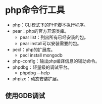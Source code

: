 # php命令行工具

- php：CLI模式下的PHP脚本执行程序。
- pear：php的官方开源类库。
    - pear list：列出所有已经安装的包。
    - pear install可以安装需要的包。
- pecl：php的扩展库。
    - pecl install mongodb
- php-config：输出php编译信息的辅助命令。
- phpdbg：轻量级的调试平台。
    - phpdbg --help
- phpize：动态安装扩展。

## 使用GDB调试
